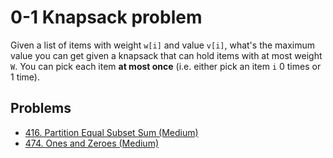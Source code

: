 # 0-1 Knapsack problem

Given a list of items with weight `w[i]` and value `v[i]`, what's the maximum value you can get given a knapsack that can hold items with at most weight `W`. You can pick each item **at most once** (i.e. either pick an item `i` 0 times or 1 time).

## Problems

* [416. Partition Equal Subset Sum (Medium)](https://leetcode.com/problems/partition-equal-subset-sum/)
* [474. Ones and Zeroes (Medium)](https://leetcode.com/problems/ones-and-zeroes/)
